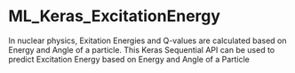 # ML_Keras_ExcitationEnergy
In nuclear physics, Exitation Energies and Q-values are calculated based on Energy and Angle of a particle. This Keras Sequential API can be used to predict Excitation Energy based on Energy and Angle of a Particle

